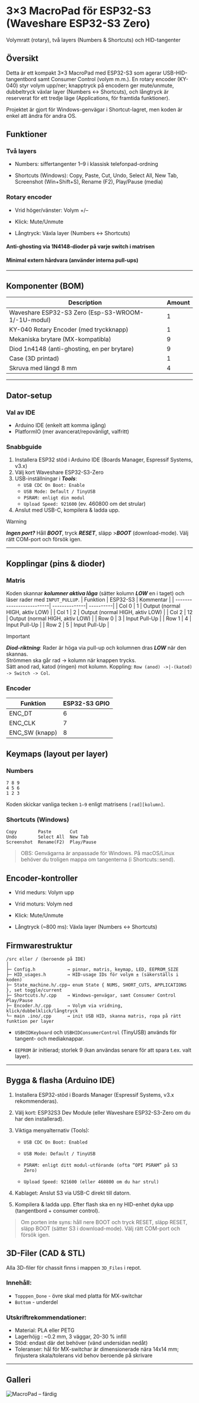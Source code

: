 # 3×3 MacroPad för ESP32-S3 (Waveshare ESP32-S3 Zero)

Volymratt (rotary), två layers (Numbers & Shortcuts) och HID-tangenter


## Översikt

Detta är ett kompakt 3×3 MacroPad med ESP32-S3 som agerar USB-HID-tangentbord samt Consumer Control (volym m.m.).
En rotary encoder (KY-040) styr volym upp/ner; knapptryck på encodern ger mute/unmute, dubbeltryck växlar layer (Numbers ↔ Shortcuts), och långtryck är reserverat för ett tredje läge (Applications, för framtida funktioner).

Projektet är gjort för Windows-genvägar i Shortcut-lagret, men koden är enkel att ändra för andra OS.

## Funktioner

### Två layers

- Numbers: siffertangenter 1–9 i klassisk telefonpad-ordning

- Shortcuts (Windows): Copy, Paste, Cut, Undo, Select All, New Tab, Screenshot (Win+Shift+S), Rename (F2), Play/Pause (media)

### Rotary encoder

- Vrid höger/vänster: Volym +/–

- Klick: Mute/Unmute

- Långtryck: Växla layer (Numbers ↔ Shortcuts)

#### Anti-ghosting via 1N4148-dioder på varje switch i matrisen

#### Minimal extern hårdvara (använder interna pull-ups)

---------------------------------------------------------------

## Komponenter (BOM)
| Description | Amount |
|-------------| -------|
| Waveshare ESP32-S3 Zero (Esp-S3-WROOM-1/-1U-modul) | 1 |
| KY-040 Rotary Encoder (med tryckknapp)             | 1 |
| Mekaniska brytare (MX-kompatibla)                  | 9 |
| Diod 1n4148 (anti-ghosting, en per brytare)        | 9 |
| Case (3D printad)                                  | 1 |
| Skruva med längd 8 mm                              | 4 |

-------------------------------------------------------------------

## Dator-setup

### Val av IDE
- Arduino IDE (enkelt att komma igång)
- PlatformIO (mer avancerat/repovänligt, valfritt)

### Snabbguide 
1. Installera ESP32 stöd i Arduino IDE (Boards Manager, Espressif Systems, v3.x)
2. Välj kort Waveshare ESP32-S3-Zero
3. USB-inställningar i ***Tools***:
    - `USB CDC On Boot: Enable` 
    - `USB Mode: Default / TinyUSB`
    - `PSRAM: enligt din modul`
    - `Upload Speed: 921600` (ev. 460800 om det strular)
4. Anslut med USB-C, kompilera & ladda upp.
> [!WARNING]
> ***Ingen port?*** Håll ***BOOT***, tryck ***RESET***, släpp >***BOOT*** (download-mode). Välj rätt COM-port och försök igen.
-------------------------------------------------------------------

## Kopplingar (pins & dioder)
### Matris

Koden skannar ***kolumner aktiva låga*** (sätter kolumn ***LOW*** en i taget) och läser rader med `INPUT_PULLUP`.
| Funktion                 | ESP32-S3      | Kommentar |
| -------------------------| --------------| ----------|
| Col 0                    |        1      | Output (normal HIGH, aktiv LOW) |
| Col 1 |  2 | Output (normal HIGH, aktiv LOW) |
| Col 2 | 12 | Output (normal HIGH, aktiv LOW) |
| Row 0 | 3  | Input Pull-Up |
| Row 1 | 4  | Input Pull-Up |
| Row 2 | 5  | Input Pull-Up |

> [!IMPORTANT]
> ***Diod-riktning***: Rader är höga via pull-up och kolumnen dras  ***LOW*** när den skannas. <br>
> Strömmen ska går rad -> kolumn när knappen trycks. <br>
> Sätt anod rad, katod (ringen) mot kolumn. 
> Koppling: `Row (anod) ->|-(katod) -> Switch -> Col`.

### Encoder
| Funktion               |  ESP32-S3 GPIO |
| ---------------------- | -------------- |
| ENC_DT                 |        6       |
| ENC_CLK                |        7       |
| ENC_SW (knapp)         |        8       |


## Keymaps (layout per layer)
### Numbers
``` 
7 8 9 
4 5 6 
1 2 3 
 ```
Koden skickar vanliga tecken `1–9` enligt matrisens `[rad][kolumn]`.

### Shortcuts (Windows)
```
Copy        Paste       Cut
Undo        Select All  New Tab
Screenshot  Rename(F2)  Play/Pause
```


> OBS: Genvägarna är anpassade för Windows. På macOS/Linux behöver du troligen mappa om tangenterna (i Shortcuts::send).

## Encoder-kontroller

- Vrid medurs: Volym upp

- Vrid moturs: Volym ned

- Klick: Mute/Unmute

- Långtryck (~800 ms): Växla layer (Numbers ↔ Shortcuts)


## Firmwarestruktur
```
/src eller / (beroende på IDE)
│
├─ Config.h            → pinnar, matris, keymap, LED, EEPROM_SIZE
├─ HID_usages.h        → HID-usage IDs för volym ± (säkerställs i koden)
├─ State_machine.h/.cpp→ enum State { NUMS, SHORT_CUTS, APPLICATIONS }, set toggle/current
├─ Shortcuts.h/.cpp    → Windows-genvägar, samt Consumer Control Play/Pause
├─ Encoder.h/.cpp      → Volym via vridning, klick/dubbelklick/långtryck
└─ main .ino/.cpp      → init USB HID, skanna matris, ropa på rätt funktion per layer
```

- `USBHIDKeyboard` och `USBHIDConsumerControl` (TinyUSB) används för tangent- och mediaknappar.

- `EEPROM` är initierad; storlek 9 (kan användas senare för att spara t.ex. valt layer).

----------------------------------------------------------------------------------

## Bygga & flasha (Arduino IDE)

1. Installera ESP32-stöd i Boards Manager (Espressif Systems, v3.x rekommenderas).

2. Välj kort: ESP32S3 Dev Module (eller Waveshare ESP32-S3-Zero om du har den installerad).

3. Viktiga menyalternativ (Tools):

    - `USB CDC On Boot: Enabled`

    - `USB Mode: Default / TinyUSB`

    - `PSRAM: enligt ditt modul-utförande (ofta “OPI PSRAM” på S3 Zero)`

    - `Upload Speed: 921600 (eller 460800 om du har strul)`

4. Kablaget: Anslut S3 via USB-C direkt till datorn.

5. Kompilera & ladda upp. Efter flash ska en ny HID-enhet dyka upp (tangentbord + consumer control).

> Om porten inte syns: håll nere BOOT och tryck RESET, släpp RESET, släpp BOOT (sätter S3 i download-mode). Välj rätt COM-port och försök igen.


## 3D-Filer (CAD & STL)
Alla 3D-filer för chassit finns i mappen `3D_Files` i repot. <br>

### Innehåll: 
- `Topppen_Done` - övre skal med platta för MX-switchar
- `Bottom` - underdel

### Utskriftrekommendationer: 
- Material: PLA eller PETG
- Lagerhöjg : ~0.2 mm, 3 väggar, 20-30 % infill
- Stöd: endast där det behöver (vänd undersidan nedåt)
- Toleranser: hål för MX-switchar är dimensionerade nära 14x14 mm; finjustera skala/tolerans vid behov beroende på skrivare

------------------------------------
## Galleri
![MacroPad – färdig](Micro_Pad.jpg)

